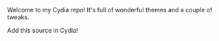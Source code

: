 Welcome to my Cydia repo! It's full of wonderful themes and a couple of tweaks.

Add this source in Cydia!
